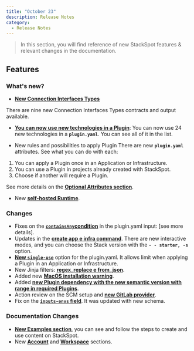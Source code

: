 ```yaml
---
title: "October 23"
description: Release Notes
category:
  - Release Notes
---
```


> In this section, you will find reference of new StackSpot features & relevant changes in the documentation.

## **Features**

### **What's new?**

- [**New Connection Interfaces Types**](/en/create-use/connections/connection-interface)

There are nine new Connection Interfaces Types contracts and output available.

- [**You can now use new technologies in a Plugin**](/en/create-use/create-content/yaml-files/plugin-yaml): You can now use 24 new technologies in a **`plugin.yaml`**. You can see all of it in the list.

- New rules and possibilities to apply Plugin
There are new **`plugin.yaml`** attributes. See what you can do with each:

1. You can apply a Plugin once in an Application or Infrastructure.
2. You can use a Plugin in projects already created with StackSpot.
3. Choose if another will require a Plugin.

See more details on the [**Optional Attributes section**](/en/create-use/create-content/yaml-files/plugin-yaml).

- New [**self-hosted Runtime**](/en/deployment/runtime-engine/self-hosted-runtime).

### **Changes**

- Fixes on the [**`containsAny`condition**](/en/create-use/create-content/yaml-files/inputs) in the plugin.yaml input: [see more details].
- Updates in the [**create app e infra command**](/en/home/stk-cli/commands/application-commands#stk-create-app). There are new interactive modes, and you can choose the Stack version with the **`- - starter, -s`** option.
- [**New `single-use`**](/en/create-use/create-content/yaml-files/plugin-yaml) option for the plugin.yaml. It allows limit when applying a Plugin in an Application or Infrastructure.
- New Jinja filters: [**regex_replace e from_json**](/en/create-use/create-content/yaml-files/jinja).
- Added new [**MacOS installation warning**](/en/home/stk-cli/install#execute-the-installer).
- Added [**new Plugin dependency with the new semantic version with range in required Plugins**](/en/create-use/create-content/yaml-files/plugin-yaml#specrequiresplugins).
- Action review on the SCM setup and [**new GitLab provider**](home/account/guides/scm-integration/gitlab).
- Fix on the [**`inputs-envs` field**](/en/create-use/create-content/yaml-files/plugin-yaml). It was updated with new schema.

### **Documentation Changes**

- [**New Examples section**](/en/examples), you can see and follow the steps to create and use content on StackSpot.
- New [**Account**](/en/home/account) and [**Workspace**](/en/home/workspace) sections.